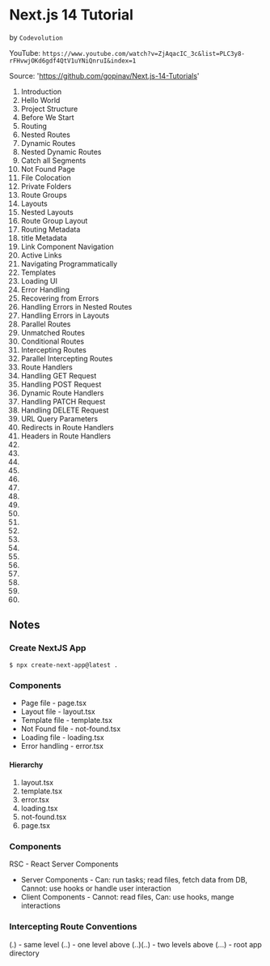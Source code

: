 # Next.js 14 Tutorial

by `Codevolution`

YouTube: `https://www.youtube.com/watch?v=ZjAqacIC_3c&list=PLC3y8-rFHvwjOKd6gdf4QtV1uYNiQnruI&index=1`

Source: 'https://github.com/gopinav/Next.js-14-Tutorials'

1.  Introduction
2.  Hello World
3.  Project Structure
4.  Before We Start
5.  Routing
6.  Nested Routes
7.  Dynamic Routes
8.  Nested Dynamic Routes
9.  Catch all Segments
10. Not Found Page
11. File Colocation
12. Private Folders
13. Route Groups
14. Layouts
15. Nested Layouts
16. Route Group Layout
17. Routing Metadata
18. title Metadata
19. Link Component Navigation
20. Active Links
21. Navigating Programmatically
22. Templates
23. Loading UI
24. Error Handling
25. Recovering from Errors
26. Handling Errors in Nested Routes
27. Handling Errors in Layouts
28. Parallel Routes
29. Unmatched Routes
30. Conditional Routes
31. Intercepting Routes
32. Parallel Intercepting Routes
33. Route Handlers
34. Handling GET Request
35. Handling POST Request
36. Dynamic Route Handlers
37. Handling PATCH Request
38. Handling DELETE Request
39. URL Query Parameters
40. Redirects in Route Handlers
41. Headers in Route Handlers
42.
43.
44.
45.
46.
47.
48.
49.
50.
51.
52.
53.
54.
55.
56.
57.
58.
59.
60.

## Notes

### Create NextJS App

`$ npx create-next-app@latest .`

### Components

- Page file - page.tsx
- Layout file - layout.tsx
- Template file - template.tsx
- Not Found file - not-found.tsx
- Loading file - loading.tsx
- Error handling - error.tsx

#### Hierarchy

1. layout.tsx
2. template.tsx
3. error.tsx
4. loading.tsx
5. not-found.tsx
6. page.tsx

### Components

RSC - React Server Components

- Server Components - Can: run tasks; read files, fetch data from DB, Cannot: use hooks or handle user interaction
- Client Components - Cannot: read files, Can: use hooks, mange interactions

### Intercepting Route Conventions

(.) - same level
(..) - one level above
(..)(..) - two levels above
(...) - root app directory
